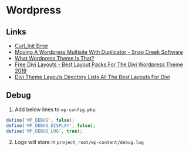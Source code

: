 # Wordpress

## Links

- [Curl_Init Error](https://stackoverflow.com/questions/6382539/call-to-undefined-function-curl-init#answer-6382581)
- [Moving A Wordpress Multisite With Duplicator - Snap Creek Software](https://snapcreek.com/duplicator/docs/moving-a-multisite-install-with-duplicator-pro/)
- [What Wordpress Theme Is That?](https://whatwpthemeisthat.com/)
- [Free Divi Layouts - Best Layout Packs For The Divi Wordpress Theme 2019](https://ohklyn.com/free-divi-layouts/)
- [Divi Theme Layouts Directory Lists All The Best Layouts For Divi](https://www.divilayouts.com/)

## Debug

1. Add below lines to `wp-config.php`:

  ```php
  define('WP_DEBUG', false);
  define('WP_DEBUG_DISPLAY', false);
  define('WP_DEBUG_LOG', true);
  ```

2. Logs will store in `project_root/wp-content/debug.log`
